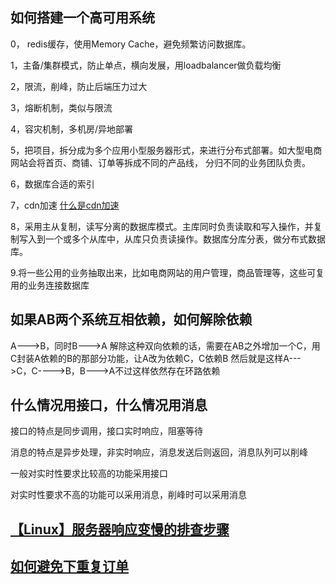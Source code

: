 ## 如何搭建一个高可用系统

0， redis缓存，使用Memory Cache，避免频繁访问数据库。

1，主备/集群模式，防止单点，横向发展，用loadbalancer做负载均衡

2，限流，削峰，防止后端压力过大

3，熔断机制，类似与限流

4，容灾机制，多机房/异地部署

5，把项目，拆分成为多个应用小型服务器形式，来进行分布式部署。如大型电商网站会将首页、商铺、订单等拆成不同的产品线，
   分归不同的业务团队负责。

6，数据库合适的索引

7，cdn加速 [什么是cdn加速](https://blog.csdn.net/qq_40543535/article/details/79071089)

8，采用主从复制，读写分离的数据库模式。主库同时负责读取和写入操作，并复制写入到一个或多个从库中，从库只负责读操作。数据库分库分表，做分布式数据库。

9.将一些公用的业务抽取出来，比如电商网站的用户管理，商品管理等，这些可复用的业务连接数据库

## 如果AB两个系统互相依赖，如何解除依赖
A--->B，同时B--->A
解除这种双向依赖的话，需要在AB之外增加一个C，用C封装A依赖的B的那部分功能，让A改为依赖C，C依赖B
然后就是这样A--->C，C---->B，B--->A不过这样依然存在环路依赖

## 什么情况用接口，什么情况用消息

接口的特点是同步调用，接口实时响应，阻塞等待

消息的特点是异步处理，非实时响应，消息发送后则返回，消息队列可以削峰


一般对实时性要求比较高的功能采用接口

对实时性要求不高的功能可以采用消息，削峰时可以采用消息

## [【Linux】服务器响应变慢的排查步骤](https://blog.csdn.net/reed1991/article/details/54730690)

## [如何避免下重复订单](https://www.jianshu.com/p/e618cc818432)

